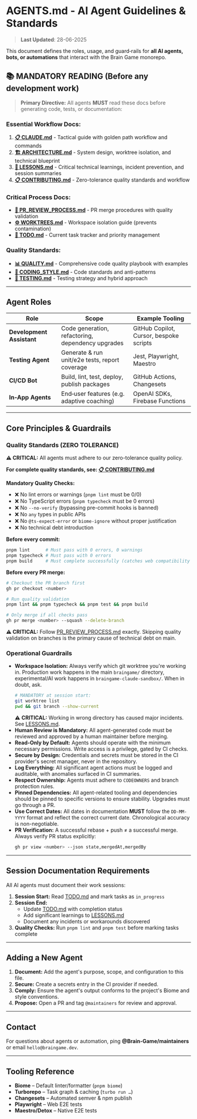 # AGENTS.md - AI Agent Guidelines & Standards

> **Last Updated**: 28-06-2025

This document defines the roles, usage, and guard‑rails for **all AI agents, bots, or automations** that interact with the Brain Game monorepo.

## 📚 **MANDATORY READING** (Before any development work)

> **Primary Directive:** All agents **MUST** read these docs before generating code, tests, or documentation:

### **Essential Workflow Docs:**
1. **[📋 CLAUDE.md](./CLAUDE.md)** - Tactical guide with golden path workflow and commands
2. **[🏗️ ARCHITECTURE.md](./ARCHITECTURE.md)** - System design, worktree isolation, and technical blueprint
3. **[📖 LESSONS.md](./LESSONS.md)** - Critical technical learnings, incident prevention, and session summaries
4. **[📋 CONTRIBUTING.md](../../.github/CONTRIBUTING.md)** - Zero-tolerance quality standards and workflow

### **Critical Process Docs:**
- **[🔄 PR_REVIEW_PROCESS.md](./PR_REVIEW_PROCESS.md)** - PR merge procedures with quality validation
- **[⚙️ WORKTREES.md](./WORKTREES.md)** - Workspace isolation guide (prevents contamination)
- **[📝 TODO.md](../../TODO.md)** - Current task tracker and priority management

### **Quality Standards:**
- **[📊 QUALITY.md](./QUALITY.md)** - Comprehensive code quality playbook with examples
- **[💅 CODING_STYLE.md](./CODING_STYLE.md)** - Code standards and anti-patterns
- **[🧪 TESTING.md](./TESTING.md)** - Testing strategy and hybrid approach

---

## Agent Roles

| Role | Scope | Example Tooling |
|------|-------|--------------|
| **Development Assistant** | Code generation, refactoring, dependency upgrades | GitHub Copilot, Cursor, bespoke scripts |
| **Testing Agent** | Generate & run unit/e2e tests, report coverage | Jest, Playwright, Maestro |
| **CI/CD Bot** | Build, lint, test, deploy, publish packages | GitHub Actions, Changesets |
| **In‑App Agents** | End‑user features (e.g. adaptive coaching) | OpenAI SDKs, Firebase Functions |

---

## Core Principles & Guardrails

### Quality Standards (ZERO TOLERANCE)
**⚠️ CRITICAL:** All agents must adhere to our zero-tolerance quality policy.

**For complete quality standards, see: [📋 CONTRIBUTING.md](../../.github/CONTRIBUTING.md)**

**Mandatory Quality Checks:**
- ❌ No lint errors or warnings (`pnpm lint` must be 0/0)
- ❌ No TypeScript errors (`pnpm typecheck` must be 0 errors)
- ❌ No `--no-verify` (bypassing pre-commit hooks is banned)
- ❌ No `any` types in public APIs
- ❌ No `@ts-expect-error` or `biome-ignore` without proper justification
- ❌ No technical debt introduction

**Before every commit:**
```bash
pnpm lint      # Must pass with 0 errors, 0 warnings
pnpm typecheck # Must pass with 0 errors
pnpm build     # Must complete successfully (catches web compatibility issues)
```

**Before every PR merge:**
```bash
# Checkout the PR branch first
gh pr checkout <number>

# Run quality validation
pnpm lint && pnpm typecheck && pnpm test && pnpm build

# Only merge if all checks pass
gh pr merge <number> --squash --delete-branch
```

**⚠️ CRITICAL:** Follow [PR_REVIEW_PROCESS.md](./PR_REVIEW_PROCESS.md) exactly. Skipping quality validation on branches is the primary cause of technical debt on main.

### Operational Guardrails
- **Workspace Isolation:** Always verify which git worktree you're working in. Production work happens in the main `braingame/` directory, experimental/AI work happens in `braingame-claude-sandbox/`. When in doubt, ask.
  ```bash
  # MANDATORY at session start:
  git worktree list
  pwd && git branch --show-current
  ```
  ⚠️ **CRITICAL:** Working in wrong directory has caused major incidents. See [LESSONS.md](./LESSONS.md#workspace-contamination-20-06-2025).
- **Human Review is Mandatory:** All agent-generated code must be reviewed and approved by a human maintainer before merging.
- **Read-Only by Default:** Agents should operate with the minimum necessary permissions. Write access is a privilege, gated by CI checks.
- **Secure by Design:** Credentials and secrets must be stored in the CI provider's secret manager, never in the repository.
- **Log Everything:** All significant agent actions must be logged and auditable, with anomalies surfaced in CI summaries.
- **Respect Ownership:** Agents must adhere to `CODEOWNERS` and branch protection rules.
- **Pinned Dependencies:** All agent-related tooling and dependencies should be pinned to specific versions to ensure stability. Upgrades must go through a PR.
- **Use Correct Dates:** All dates in documentation **MUST** follow the `DD-MM-YYYY` format and reflect the correct current date. Chronological accuracy is non-negotiable.
- **PR Verification:** A successful rebase + push ≠ a successful merge. Always verify PR status explicitly:
  ```bash
  gh pr view <number> --json state,mergedAt,mergedBy
  ```

---

## Session Documentation Requirements

All AI agents must document their work sessions:

1. **Session Start:** Read [TODO.md](../../TODO.md) and mark tasks as `in_progress`
2. **Session End:** 
   - Update [TODO.md](../../TODO.md) with completion status
   - Add significant learnings to [LESSONS.md](./LESSONS.md)
   - Document any incidents or workarounds discovered
3. **Quality Checks:** Run `pnpm lint` and `pnpm test` before marking tasks complete

---

## Adding a New Agent

1. **Document:** Add the agent's purpose, scope, and configuration to this file.
2. **Secure:** Create a secrets entry in the CI provider if needed.
3. **Comply:** Ensure the agent's output conforms to the project's Biome and style conventions.
4. **Propose:** Open a PR and tag `@maintainers` for review and approval.

---

## Contact
For questions about agents or automation, ping **@Brain-Game/maintainers** or email `hello@braingame.dev`.

---

## Tooling Reference

- **Biome** – Default linter/formatter (`pnpm biome`)
- **Turborepo** – Task graph & caching (`turbo run …`)
- **Changesets** – Automated semver & npm publish
- **Playwright** – Web E2E tests
- **Maestro/Detox** – Native E2E tests

